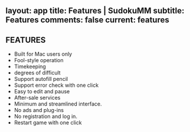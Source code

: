 layout: app
title: Features | SudokuMM
subtitle: Features
comments: false
current: features
---

## FEATURES
- Built for Mac users only
- Fool-style operation
- Timekeeping
- degrees of difficult
- Support autofill pencil
- Support error check with one click
- Easy to edit and pause
- After-sale services
- Minimum and streamlined interface.
- No ads and plug-ins
- No registration and log in. 
- Restart game with one click

 


